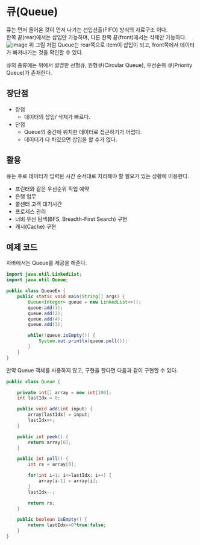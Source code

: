 # 큐(Queue)
큐는 먼저 들어온 것이 먼저 나가는 선입선출(FIFO) 방식의 자료구조 이다.  
한쪽 끝(rear)에서는 삽입만 가능하며, 다른 한쪽 끝(front)에서는 삭제만 가능하다.
![image](https://user-images.githubusercontent.com/52641909/111591088-527e6e00-880a-11eb-9982-889fe1cdceb3.png)
위 그림 처럼 Queue는 rear쪽으로 item이 삽입이 되고, front쪽에서 데이터가 빠져나가는 것을 확인할 수 있다.

큐의 종류에는 위에서 설명한 선형큐, 원형큐(Circular Queue), 우선순위 큐(Priority Queue)가 존재한다.

## 장단점
- 장점
    - 데이터의 삽입/ 삭제가 빠르다.
- 단점
    - Queue의 중간에 위치한 데이터로 접근하기가 어렵다.
    - 데이터가 다 차있으면 삽입을 할 수가 없다.

## 활용
큐는 주로 데이터가 입력된 시간 순서대로 처리해야 할 필요가 있는 상황에 이용한다.
- 프린터와 같은 우선순위 작업 예약
- 은행 업무
- 콜센터 고객 대기시간
- 프로세스 관리
- 너비 우선 탐색(BFS, Breadth-First Search) 구현
- 캐시(Cache) 구현

## 예제 코드
자바에서는 Queue를 제공을 해준다.
```java
import java.util.LinkedList;
import java.util.Queue;

public class QueueEx {
    public static void main(String[] args) {
        Queue<Integer> queue = new LinkedList<>();
        queue.add(1);
        queue.add(2);
        queue.add(4);
        queue.add(3);

        while(!queue.isEmpty()) {
            System.out.println(queue.poll());
        }
    }
}
```
만약 Queue 객체를 사용하지 않고, 구현을 한다면 다음과 같이 구현할 수 있다.
```java
public class Queue {

    private int[] array = new int[100];
    int lastIdx = 0;

    public void add(int input) {
        array[lastIdx] = input;
        lastIdx++;
    }

    public int peek() {
        return array[0];
    }

    public int poll() {
        int rs = array[0];

        for(int i=1; i<=lastIdx; i++) {
            array[i-1] = array[i];
        }
        lastIdx--;

        return rs;
    }

    public boolean isEmpty() {
        return lastIdx==0?true:false;
    }
}
```